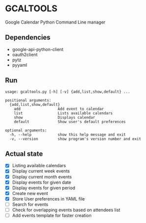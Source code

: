 # GCALTOOLS
Google Calendar Python Command Line manager

## Dependencies
* google-api-python-client
* oauth2client
* pytz
* pyyaml

## Run
```
usage: gcaltools.py [-h] [-v] {add,list,show,default} ...

positional arguments:
  {add,list,show,default}
    add                 Add event to calendar
    list                Lists available calendars
    show                Displays calendar
    default             Show user's default preferences

optional arguments:
  -h, --help            show this help message and exit
  -v, --version         show program's version number and exit

````

## Actual state
- [x] Listing available calendars
- [x] Display current week events
- [x] Display current month events
- [x] Display events for given date
- [x] Display events for given period
- [x] Create new event
- [x] Store User preferences in YAML file 
- [ ] Search for events
- [ ] Check for overlapping events based on attendees list
- [ ] Add events template for faster creation